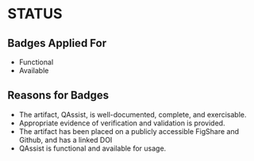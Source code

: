 # STATUS 

## Badges Applied For
- Functional
- Available

## Reasons for Badges
- The artifact, QAssist, is well-documented, complete, and exercisable.
- Appropriate evidence of verification and validation is provided.
- The artifact has been placed on a publicly accessible FigShare and Github, and has a linked DOI
- QAssist is functional and available for usage.
